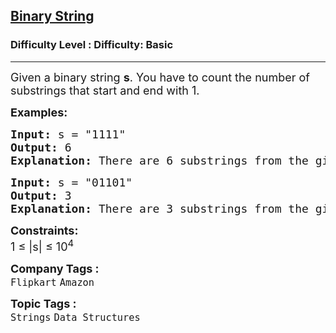 <h2><a href="https://www.geeksforgeeks.org/problems/binary-string-1587115620/1?amp%3Bcategory%255B%255D=Strings&page=2&%3BsortBy=&%3Bdifficulty%255B%255D=-2">Binary String</a></h2><h3>Difficulty Level : Difficulty: Basic</h3><hr><div class="problems_problem_content__Xm_eO"><p><span style="font-size: 18px;">Given a binary string <strong>s</strong>. You have to count the number of substrings that start and end with 1.</span></p>
<p><span style="font-size: 18px;"><strong>Examples:</strong></span></p>
<pre><span style="font-size: 18px;"><strong>Input: </strong>s = "1111"
<strong>Output: </strong>6<strong>
Explanation: </strong>There are 6 substrings from the given string. They are "11", "11", "11", "111", "111", "1111".</span></pre>
<pre><span style="font-size: 18px;"><strong>Input: </strong>s = "01101"
<strong>Output: </strong>3<strong>
Explanation: </strong>There are 3 substrings from the given string. They are "11", "101", "1101".</span></pre>
<p><span style="font-size: 18px;"><strong>Constraints:</strong><br>1 ≤ |s| ≤ 10<sup>4</sup></span></p></div><p><span style=font-size:18px><strong>Company Tags : </strong><br><code>Flipkart</code>&nbsp;<code>Amazon</code>&nbsp;<br><p><span style=font-size:18px><strong>Topic Tags : </strong><br><code>Strings</code>&nbsp;<code>Data Structures</code>&nbsp;